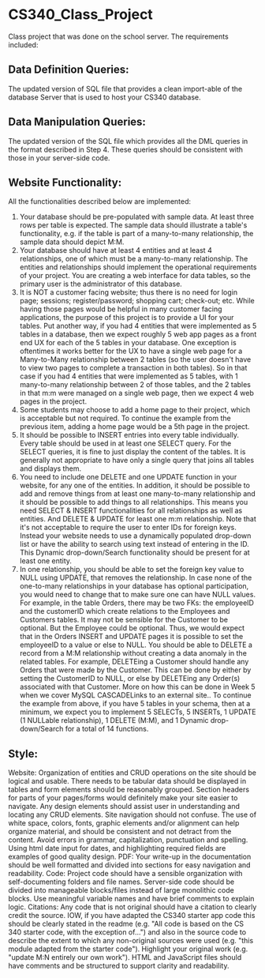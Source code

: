 # CS340_Class_Project
Class project that was done on the school server. The requirements included:

## Data Definition Queries:
The updated version of SQL file that provides a clean import-able of the database Server that is used to host your CS340 database. 

## Data Manipulation Queries:
The updated version of the SQL file which provides all the DML queries in the format described in Step 4. These queries should be consistent with those in your server-side code. 

## Website Functionality:
All the functionalities described below are implemented:
1. Your database should be pre-populated with sample data. At least three rows per table is expected. The sample data should illustrate a table's functionality, e.g. if the table is part of a many-to-many relationship, the sample data should depict M:M.
2. Your database should have at least 4 entities and at least 4 relationships, one of which must be a many-to-many relationship.  The entities and relationships should implement the operational requirements of your project.
You are creating a web interface for data tables, so the primary user is the administrator of this database.
3. It is NOT a customer facing website; thus there is no need for login page; sessions; register/password; shopping cart; check-out; etc.  While having those pages would be helpful in many customer facing applications, the purpose of this project is to provide a UI for your tables. 
Put another way, if you had 4 entities that were implemented as 5 tables in a database, then we expect roughly 5 web app pages as a front end UX for each of the 5 tables in your database.
One exception is oftentimes it works better for the UX to have a single web page for a Many-to-Many relationship between 2 tables (so the user doesn't have to view two pages to complete a transaction in both tables). So in that case if you had 4 entities that were implemented as 5 tables, with 1 many-to-many relationship between 2 of those tables, and the 2 tables in that m:m were managed on a single web page, then we expect 4 web pages in the project. 
4. Some students may choose to add a home page to their project, which is acceptable but not required. To continue the example from the previous item, adding a home page would be a 5th page in the project. 
5. It should be possible to INSERT entries into every table individually.
Every table should be used in at least one SELECT query. For the SELECT queries, it is fine to just display the content of the tables. It is generally not appropriate to have only a single query that joins all tables and displays them.
6. You need to include one DELETE and one UPDATE function in your website, for any one of the entities. In addition, it should be possible to add and remove things from at least one many-to-many relationship and it should be possible to add things to all relationships. This means you need SELECT & INSERT functionalities for all relationships as well as entities. And DELETE & UPDATE for least one m:m relationship.
Note that it's not acceptable to require the user to enter IDs for foreign keys. Instead your website needs to use a dynamically populated drop-down list or have the ability to search using text instead of entering in the ID. This Dynamic drop-down/Search functionality should be present for at least one entity. 
7. In one relationship, you should be able to set the foreign key value to NULL using UPDATE, that removes the relationship. In case none of the one-to-many relationships in your database has optional participation, you would need to change that to make sure one can have NULL values. For example, in the table Orders, there may be two FKs: the employeeID and the customerID which create relations to the Employees and Customers tables. It may not be sensible for the Customer to be optional. But the Employee could be optional. Thus, we would expect that in the Orders INSERT and UPDATE pages it is possible to set the employeeID to a value or else to NULL. 
You should be able to DELETE a record from a M:M relationship without creating a data anomaly in the related tables. For example, DELETEing a Customer should handle any Orders that were made by the Customer. This can be done by either by setting the CustomerID to NULL, or else by DELETEing any Order(s) associated with that Customer. More on how this can be done in Week 5 when we cover MySQL CASCADELinks to an external site.. 
To continue the example from above, if you have 5 tables in your schema, then at a minimum, we expect you to implement 5 SELECTs, 5 INSERTs, 1 UPDATE (1 NULLable relationship), 1 DELETE (M:M), and 1 Dynamic drop-down/Search for a total of 14 functions. 

## Style:
Website: Organization of entities and CRUD operations on the site should be logical and usable. There needs to be tabular data should be displayed in tables and form elements should be reasonably grouped. Section headers for parts of your pages/forms would definitely make your site easier to navigate. Any design elements should assist user in understanding and locating any CRUD elements. Site navigation should not confuse. The use of white space, colors, fonts, graphic elements and/or alignment can help organize material, and should be consistent and not detract from the content. Avoid errors in grammar, capitalization, punctuation and spelling. Using html date input for dates, and highlighting required fields are examples of good quality design. 
PDF: Your write-up in the documentation should be well formatted and divided into sections for easy navigation and readability.
Code: Project code should have a sensible organization with self-documenting folders and file names. Server-side code should be divided into manageable blocks/files instead of large monolithic code blocks.  Use meaningful variable names and have brief comments to explain logic.
Citations: Any code that is not original should have a citation to clearly credit the source. IOW, if you have adapted the CS340 starter app code this should be clearly stated in the readme (e.g. "All code is based on the CS 340 starter code, with the exception of...") and also in the source code to describe the extent to which any non-original sources were used (e.g. "this module adapted from the starter code"). Highlight your original work (e.g. "update M:N entirely our own work"). HTML and JavaScript files should have comments and be structured to support clarity and readability.
